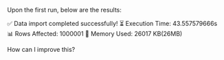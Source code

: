 Upon the first run, below are the results:

✅ Data import completed successfully!
⏳ Execution Time: 43.557579666s
📊 Rows Affected: 1000001
📌 Memory Used: 26017 KB(26MB) 

How can I improve this?
